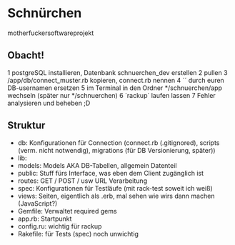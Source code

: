 Schnürchen
==========
motherfuckersoftwareprojekt


Obacht!
-------
1 postgreSQL installieren, Datenbank schnuerchen_dev erstellen
2 pullen
3 /app/db/connect_muster.rb kopieren, connect.rb nennen
4 ´<user>´ durch euren DB-usernamen ersetzen
5 im Terminal in den Ordner */schnuerchen/app wechseln (später nur */schnuerchen)
6 ´rackup´ laufen lassen
7 Fehler analysieren und beheben ;D


Struktur
--------
* db: Konfigurationen für Connection (connect.rb (.gitignored), scripts (verm. nicht notwendig), migrations (für DB Versionierung, später))
* lib: 
* models: Models AKA DB-Tabellen, allgemein Datenteil
* public: Stuff fürs Interface, was eben dem Client zugänglich ist
* routes: GET / POST / usw URL Verarbeitung
* spec: Konfigurationen für Testläufe (mit rack-test soweit ich weiß)
* views: Seiten, eigentlich als .erb, mal sehen wie wirs dann machen (JavaScript?)
* Gemfile: Verwaltet required gems
* app.rb: Startpunkt
* config.ru: wichtig für rackup
* Rakefile: für Tests (spec) noch unwichtig
